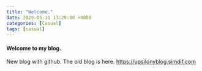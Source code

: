 ```yaml
---
title: "Welcome."
date: 2025-05-11 13:20:00 +0800
categories: [Casual]
tags: [casual]
---
```


#### Welcome to my blog.

New blog with github. The old blog is here.
https://upsilonyblog.simdif.com
